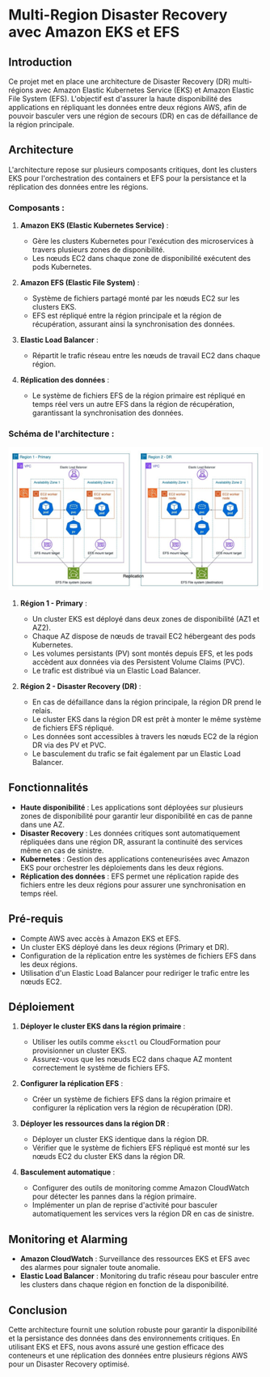 # Multi-Region Disaster Recovery avec Amazon EKS et EFS

## Introduction

Ce projet met en place une architecture de Disaster Recovery (DR) multi-régions avec Amazon Elastic Kubernetes Service (EKS) et Amazon Elastic File System (EFS). L'objectif est d'assurer la haute disponibilité des applications en répliquant les données entre deux régions AWS, afin de pouvoir basculer vers une région de secours (DR) en cas de défaillance de la région principale.

## Architecture

L'architecture repose sur plusieurs composants critiques, dont les clusters EKS pour l'orchestration des containers et EFS pour la persistance et la réplication des données entre les régions.

### Composants :
1. **Amazon EKS (Elastic Kubernetes Service)** :
   - Gère les clusters Kubernetes pour l'exécution des microservices à travers plusieurs zones de disponibilité.
   - Les nœuds EC2 dans chaque zone de disponibilité exécutent des pods Kubernetes.

2. **Amazon EFS (Elastic File System)** :
   - Système de fichiers partagé monté par les nœuds EC2 sur les clusters EKS.
   - EFS est répliqué entre la région principale et la région de récupération, assurant ainsi la synchronisation des données.

3. **Elastic Load Balancer** :
   - Répartit le trafic réseau entre les nœuds de travail EC2 dans chaque région.

4. **Réplication des données** :
   - Le système de fichiers EFS de la région primaire est répliqué en temps réel vers un autre EFS dans la région de récupération, garantissant la synchronisation des données.

### Schéma de l'architecture :

![Architecture](./multi-region-disaster-recovery.jpg)

1. **Région 1 - Primary** :
   - Un cluster EKS est déployé dans deux zones de disponibilité (AZ1 et AZ2).
   - Chaque AZ dispose de nœuds de travail EC2 hébergeant des pods Kubernetes.
   - Les volumes persistants (PV) sont montés depuis EFS, et les pods accèdent aux données via des Persistent Volume Claims (PVC).
   - Le trafic est distribué via un Elastic Load Balancer.

2. **Région 2 - Disaster Recovery (DR)** :
   - En cas de défaillance dans la région principale, la région DR prend le relais.
   - Le cluster EKS dans la région DR est prêt à monter le même système de fichiers EFS répliqué.
   - Les données sont accessibles à travers les nœuds EC2 de la région DR via des PV et PVC.
   - Le basculement du trafic se fait également par un Elastic Load Balancer.

## Fonctionnalités

- **Haute disponibilité** : Les applications sont déployées sur plusieurs zones de disponibilité pour garantir leur disponibilité en cas de panne dans une AZ.
- **Disaster Recovery** : Les données critiques sont automatiquement répliquées dans une région DR, assurant la continuité des services même en cas de sinistre.
- **Kubernetes** : Gestion des applications conteneurisées avec Amazon EKS pour orchestrer les déploiements dans les deux régions.
- **Réplication des données** : EFS permet une réplication rapide des fichiers entre les deux régions pour assurer une synchronisation en temps réel.

## Pré-requis

- Compte AWS avec accès à Amazon EKS et EFS.
- Un cluster EKS déployé dans les deux régions (Primary et DR).
- Configuration de la réplication entre les systèmes de fichiers EFS dans les deux régions.
- Utilisation d'un Elastic Load Balancer pour rediriger le trafic entre les nœuds EC2.

## Déploiement

1. **Déployer le cluster EKS dans la région primaire** :
   - Utiliser les outils comme `eksctl` ou CloudFormation pour provisionner un cluster EKS.
   - Assurez-vous que les nœuds EC2 dans chaque AZ montent correctement le système de fichiers EFS.

2. **Configurer la réplication EFS** :
   - Créer un système de fichiers EFS dans la région primaire et configurer la réplication vers la région de récupération (DR).

3. **Déployer les ressources dans la région DR** :
   - Déployer un cluster EKS identique dans la région DR.
   - Vérifier que le système de fichiers EFS répliqué est monté sur les nœuds EC2 du cluster EKS dans la région DR.

4. **Basculement automatique** :
   - Configurer des outils de monitoring comme Amazon CloudWatch pour détecter les pannes dans la région primaire.
   - Implémenter un plan de reprise d'activité pour basculer automatiquement les services vers la région DR en cas de sinistre.

## Monitoring et Alarming

- **Amazon CloudWatch** : Surveillance des ressources EKS et EFS avec des alarmes pour signaler toute anomalie.
- **Elastic Load Balancer** : Monitoring du trafic réseau pour basculer entre les clusters dans chaque région en fonction de la disponibilité.

## Conclusion

Cette architecture fournit une solution robuste pour garantir la disponibilité et la persistance des données dans des environnements critiques. En utilisant EKS et EFS, nous avons assuré une gestion efficace des conteneurs et une réplication des données entre plusieurs régions AWS pour un Disaster Recovery optimisé.
